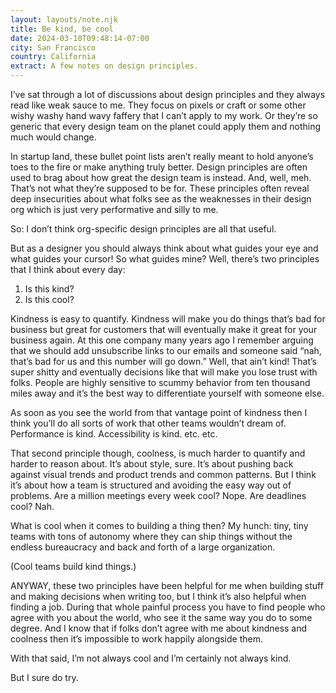 ```yaml
---
layout: layouts/note.njk
title: Be kind, be cool
date: 2024-03-10T09:48:14-07:00
city: San Francisco
country: California
extract: A few notes on design principles.
---
```


I’ve sat through a lot of discussions about design principles and they always read like weak sauce to me. They focus on pixels or craft or some other wishy washy hand wavy faffery that I can’t apply to my work. Or they’re so generic that every design team on the planet could apply them and nothing much would change. 

In startup land, these bullet point lists aren’t really meant to hold anyone’s toes to the fire or make anything truly better. Design principles are often used to brag about how great the design team is instead. And, well, meh. That’s not what they’re supposed to be for. These principles often reveal deep insecurities about what folks see as the weaknesses in their design org which is just very performative and silly to me. 

So: I don’t think org-specific design principles are all that useful.

But as a designer you should always think about what guides your eye and what guides your cursor! So what guides mine? Well, there’s two principles that I think about every day:

1. Is this kind?
2. Is this cool? 

Kindness is easy to quantify. Kindness will make you do things that’s bad for business but great for customers that will eventually make it great for your business again. At this one company many years ago I remember arguing that we should add unsubscribe links to our emails and someone said “nah, that’s bad for us and this number will go down.” Well, that ain’t kind! That’s super shitty and eventually decisions like that will make you lose trust with folks. People are highly sensitive to scummy behavior from ten thousand miles away and it’s the best way to differentiate yourself with someone else.

As soon as you see the world from that vantage point of kindness then I think you’ll do all sorts of work that other teams wouldn’t dream of. Performance is kind. Accessibility is kind. etc. etc. 

That second principle though, coolness, is much harder to quantify and harder to reason about. It’s about style, sure. It’s about pushing back against visual trends and product trends and common patterns. But I think it’s about how a team is structured and avoiding the easy way out of problems. Are a million meetings every week cool? Nope. Are deadlines cool? Nah.

What is cool when it comes to building a thing then? My hunch: tiny, tiny teams with tons of autonomy where they can ship things without the endless bureaucracy and back and forth of a large organization. 

(Cool teams build kind things.)

ANYWAY, these two principles have been helpful for me when building stuff and making decisions when writing too, but I think it’s also helpful when finding a job. During that whole painful process you have to find people who agree with you about the world, who see it the same way you do to some degree. And I know that if folks don’t agree with me about kindness and coolness then it’s impossible to work happily alongside them.

With that said, I’m not always cool and I’m certainly not always kind. 

But I sure do try.